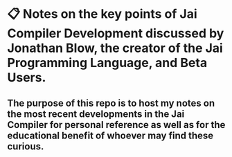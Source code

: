 # :clipboard: Notes on the key points of Jai Compiler Development discussed by Jonathan Blow, the creator of the Jai Programming Language, and Beta Users.

## The purpose of this repo is to host my notes on the most recent developments in the Jai Compiler for personal reference as well as for the educational benefit of whoever may find these curious.
